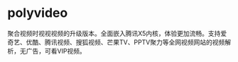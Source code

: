 # polyvideo
聚合视频时视视视频的升级版本。全面嵌入腾讯X5内核，体验更加流畅。支持爱奇艺、优酷、腾讯视频、搜狐视频、芒果TV、PPTV聚力等全网视频网站的视频解析，无广告，可看VIP视频。
